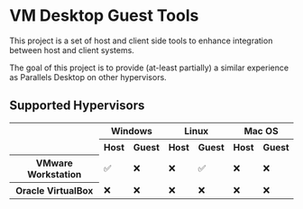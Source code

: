 # VM Desktop Guest Tools

This project is a set of host and client side tools to enhance integration between host and client systems.

The goal of this project is to provide (at-least partially) a similar experience as Parallels Desktop on other hypervisors.

## Supported Hypervisors

<table>
<col>
  <colgroup span="2"></colgroup>
  <colgroup span="2"></colgroup>
  <tr>
    <td rowspan="2"></td>
    <th colspan="2" scope="colgroup">Windows</th>
    <th colspan="2" scope="colgroup">Linux</th>
    <th colspan="2" scope="colgroup">Mac OS</th>
  </tr>
  <tr>
    <th scope="col">Host</th>
    <th scope="col">Guest</th>
    <th scope="col">Host</th>
    <th scope="col">Guest</th>
    <th scope="col">Host</th>
    <th scope="col">Guest</th>
  </tr>
  <tr>
    <th scope="row">VMware Workstation</th>
    <td>✅</td>
    <td>❌</td>
    <td>❌</td>
    <td>✅</td>
    <td>❌</td>
    <td>❌</td>
  </tr>
  <tr>
    <th scope="row">Oracle VirtualBox</th>
    <td>❌</td>
    <td>❌</td>
    <td>❌</td>
    <td>❌</td>
    <td>❌</td>
    <td>❌</td>
  </tr>
</table>


